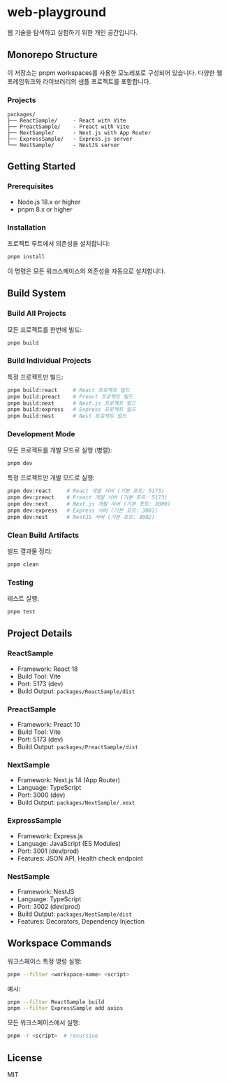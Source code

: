# web-playground
웹 기술을 탐색하고 실험하기 위한 개인 공간입니다.

## Monorepo Structure

이 저장소는 pnpm workspaces를 사용한 모노레포로 구성되어 있습니다. 다양한 웹 프레임워크와 라이브러리의 샘플 프로젝트를 포함합니다.

### Projects

```
packages/
├── ReactSample/     - React with Vite
├── PreactSample/    - Preact with Vite
├── NextSample/      - Next.js with App Router
├── ExpressSample/   - Express.js server
└── NestSample/      - NestJS server
```

## Getting Started

### Prerequisites

- Node.js 18.x or higher
- pnpm 8.x or higher

### Installation

프로젝트 루트에서 의존성을 설치합니다:

```bash
pnpm install
```

이 명령은 모든 워크스페이스의 의존성을 자동으로 설치합니다.

## Build System

### Build All Projects

모든 프로젝트를 한번에 빌드:

```bash
pnpm build
```

### Build Individual Projects

특정 프로젝트만 빌드:

```bash
pnpm build:react     # React 프로젝트 빌드
pnpm build:preact    # Preact 프로젝트 빌드
pnpm build:next      # Next.js 프로젝트 빌드
pnpm build:express   # Express 프로젝트 빌드
pnpm build:nest      # Nest 프로젝트 빌드
```

### Development Mode

모든 프로젝트를 개발 모드로 실행 (병렬):

```bash
pnpm dev
```

특정 프로젝트만 개발 모드로 실행:

```bash
pnpm dev:react     # React 개발 서버 (기본 포트: 5173)
pnpm dev:preact    # Preact 개발 서버 (기본 포트: 5173)
pnpm dev:next      # Next.js 개발 서버 (기본 포트: 3000)
pnpm dev:express   # Express 서버 (기본 포트: 3001)
pnpm dev:nest      # NestJS 서버 (기본 포트: 3002)
```

### Clean Build Artifacts

빌드 결과물 정리:

```bash
pnpm clean
```

### Testing

테스트 실행:

```bash
pnpm test
```

## Project Details

### ReactSample

- Framework: React 18
- Build Tool: Vite
- Port: 5173 (dev)
- Build Output: `packages/ReactSample/dist`

### PreactSample

- Framework: Preact 10
- Build Tool: Vite
- Port: 5173 (dev)
- Build Output: `packages/PreactSample/dist`

### NextSample

- Framework: Next.js 14 (App Router)
- Language: TypeScript
- Port: 3000 (dev)
- Build Output: `packages/NextSample/.next`

### ExpressSample

- Framework: Express.js
- Language: JavaScript (ES Modules)
- Port: 3001 (dev/prod)
- Features: JSON API, Health check endpoint

### NestSample

- Framework: NestJS
- Language: TypeScript
- Port: 3002 (dev/prod)
- Build Output: `packages/NestSample/dist`
- Features: Decorators, Dependency Injection

## Workspace Commands

워크스페이스 특정 명령 실행:

```bash
pnpm --filter <workspace-name> <script>
```

예시:

```bash
pnpm --filter ReactSample build
pnpm --filter ExpressSample add axios
```

모든 워크스페이스에서 실행:

```bash
pnpm -r <script>  # recursive
```

## License

MIT
